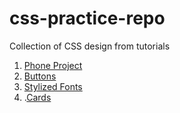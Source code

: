 # css-practice-repo
Collection of CSS design from tutorials

1. [Phone Project](https://manthan0001.github.io/css-practice-repo/Phone_project/)
2. [Buttons](https://manthan0001.github.io/css-practice-repo/Buttons/)
3. [Stylized Fonts](https://manthan0001.github.io/css-practice-repo/Stylized-Font/)
4. .[Cards](http://127.0.0.1:5500/css-practice-repo/Cards/index.html)
